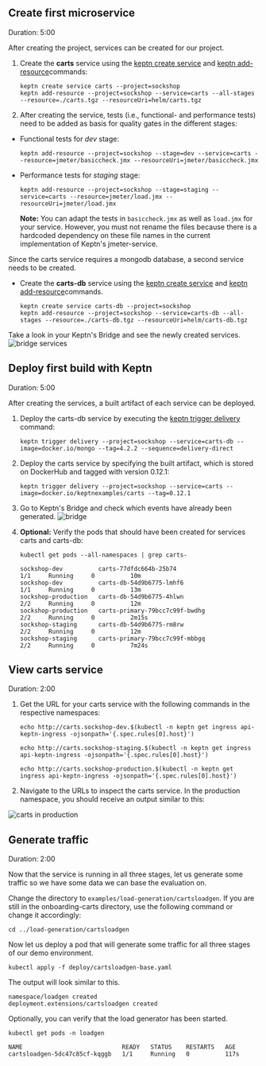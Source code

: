 
## Create first microservice
Duration: 5:00

After creating the project, services can be created for our project.

1. Create the **carts** service using the [keptn create service](https://keptn.sh/docs/0.11.x/reference/cli/commands/keptn_create_service/) and [keptn add-resource](https://keptn.sh/docs/0.11.x/reference/cli/commands/keptn_add-resource/)commands:

    <!-- command -->
    ```
    keptn create service carts --project=sockshop
    keptn add-resource --project=sockshop --service=carts --all-stages --resource=./carts.tgz --resourceUri=helm/carts.tgz
    ```

1. After creating the service, tests (i.e., functional- and performance tests) need to be added as basis for quality gates in the different stages:

  * Functional tests for *dev* stage:

    <!-- command -->
    ```
    keptn add-resource --project=sockshop --stage=dev --service=carts --resource=jmeter/basiccheck.jmx --resourceUri=jmeter/basiccheck.jmx
    ```

  * Performance tests for *staging* stage:

    <!-- command -->
    ```
    keptn add-resource --project=sockshop --stage=staging --service=carts --resource=jmeter/load.jmx --resourceUri=jmeter/load.jmx
    ```

    **Note:** You can adapt the tests in `basiccheck.jmx` as well as `load.jmx` for your service. However, you must not rename the files because there is a hardcoded dependency on these file names in the current implementation of Keptn's jmeter-service. 

Since the carts service requires a mongodb database, a second service needs to be created.

* Create the **carts-db** service using the [keptn create service](https://keptn.sh/docs/0.11.x/reference/cli/commands/keptn_create_service/) and [keptn add-resource](https://keptn.sh/docs/0.11.x/reference/cli/commands/keptn_add-resource/)commands.

    <!-- command -->
    ```
    keptn create service carts-db --project=sockshop
    keptn add-resource --project=sockshop --service=carts-db --all-stages --resource=./carts-db.tgz --resourceUri=helm/carts-db.tgz
    ```

Take a look in your Keptn's Bridge and see the newly created services.
![bridge services](./assets/bridge-new-services.png)


## Deploy first build with Keptn 
Duration: 5:00

After creating the services, a built artifact of each service can be deployed.

1. Deploy the carts-db service by executing the [keptn trigger delivery](https://keptn.sh/docs/0.11.x/reference/cli/commands/keptn_trigger_delivery/) command:

    <!-- command -->
    ```
    keptn trigger delivery --project=sockshop --service=carts-db --image=docker.io/mongo --tag=4.2.2 --sequence=delivery-direct
    ```

    <!-- bash 
    verify_test_step $? "trigger delivery for carts-db failed"
    wait_for_deployment_with_image_in_namespace "carts-db" "sockshop-production" "docker.io/mongo:4.2.2"
    verify_test_step $? "Deployment carts-db not available, exiting..."
    -->

1. Deploy the carts service by specifying the built artifact, which is stored on DockerHub and tagged with version 0.12.1:

    <!-- command -->
    ```
    keptn trigger delivery --project=sockshop --service=carts --image=docker.io/keptnexamples/carts --tag=0.12.1
    ```

    <!-- bash 
    verify_test_step $? "trigger delivery for carts failed" 
    wait_for_deployment_with_image_in_namespace "carts" "sockshop-production" "docker.io/keptnexamples/carts:0.12.1"
    verify_test_step $? "Deployment carts not available, exiting..."
    -->

1. Go to Keptn's Bridge and check which events have already been generated.
  ![bridge](./assets/bridge.png)


1. **Optional:** Verify the pods that should have been created for services carts and carts-db:

    <!-- debug -->
    ```
    kubectl get pods --all-namespaces | grep carts-
    ```
    
    ```
    sockshop-dev          carts-77dfdc664b-25b74                            1/1     Running     0          10m
    sockshop-dev          carts-db-54d9b6775-lmhf6                          1/1     Running     0          13m
    sockshop-production   carts-db-54d9b6775-4hlwn                          2/2     Running     0          12m
    sockshop-production   carts-primary-79bcc7c99f-bwdhg                    2/2     Running     0          2m15s
    sockshop-staging      carts-db-54d9b6775-rm8rw                          2/2     Running     0          12m
    sockshop-staging      carts-primary-79bcc7c99f-mbbgq                    2/2     Running     0          7m24s
    ```

## View carts service
Duration: 2:00

1. Get the URL for your carts service with the following commands in the respective namespaces:

    <!-- command -->
    ```
    echo http://carts.sockshop-dev.$(kubectl -n keptn get ingress api-keptn-ingress -ojsonpath='{.spec.rules[0].host}')
    ```
    
    <!-- command -->
    ```
    echo http://carts.sockshop-staging.$(kubectl -n keptn get ingress api-keptn-ingress -ojsonpath='{.spec.rules[0].host}')
    ```
    
    <!-- command -->
    ```
    echo http://carts.sockshop-production.$(kubectl -n keptn get ingress api-keptn-ingress -ojsonpath='{.spec.rules[0].host}')
    ```

1. Navigate to the URLs to inspect the carts service. In the production namespace, you should receive an output similar to this:

  ![carts in production](./assets/carts-production-1.png)


## Generate traffic
Duration: 2:00

Now that the service is running in all three stages, let us generate some traffic so we have some data we can base the evaluation on.

Change the directory to `examples/load-generation/cartsloadgen`. If you are still in the onboarding-carts directory, use the following command or change it accordingly:

<!-- command -->
```
cd ../load-generation/cartsloadgen
```

Now let us deploy a pod that will generate some traffic for all three stages of our demo environment.

<!-- command -->
```
kubectl apply -f deploy/cartsloadgen-base.yaml 
```

<!-- bash sleep 30 -->

The output will look similar to this.
```
namespace/loadgen created
deployment.extensions/cartsloadgen created
```

Optionally, you can verify that the load generator has been started.

<!-- command -->

```
kubectl get pods -n loadgen
```

```
NAME                            READY   STATUS    RESTARTS   AGE
cartsloadgen-5dc47c85cf-kqggb   1/1     Running   0          117s
```



